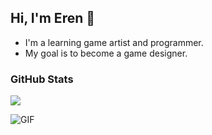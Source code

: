 ## Hi, I'm Eren 👋
- I'm a learning game artist and programmer.
- My goal is to become a game designer.

### GitHub Stats
[![](https://github-readme-stats.vercel.app/api?username=askeren&theme=dracula)](https://github.com/askeren)

![GIF](https://i.ibb.co/VpVmv49/ezgif-3-8f2ec16fc1.gif)
